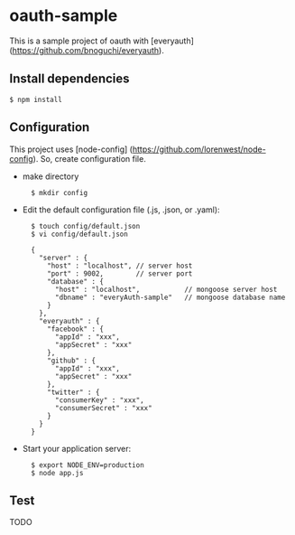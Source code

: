 oauth-sample
============

This is a sample project of oauth with [everyauth] (https://github.com/bnoguchi/everyauth).

Install dependencies
--------------------

    $ npm install

Configuration
-------------

This project uses [node-config] (https://github.com/lorenwest/node-config).
So, create configuration file.

+ make directory

        $ mkdir config

+ Edit the default configuration file (.js, .json, or .yaml):

        $ touch config/default.json
        $ vi config/default.json
    
        {
          "server" : {
            "host" : "localhost", // server host
            "port" : 9002,        // server port
            "database" : {
              "host" : "localhost",           // mongoose server host
              "dbname" : "everyAuth-sample"   // mongoose database name
            }
          },
          "everyauth" : {
            "facebook" : {
              "appId" : "xxx",
              "appSecret" : "xxx"
            },
            "github" : {
              "appId" : "xxx",
              "appSecret" : "xxx"
            },
            "twitter" : {
              "consumerKey" : "xxx",
              "consumerSecret" : "xxx"
            }
          }
        }

+ Start your application server:
    
        $ export NODE_ENV=production
        $ node app.js

Test
----

TODO